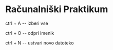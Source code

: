 # Računalniški Praktikum
 ctrl + A -- izberi vse
 
 ctrl + O -- odpri imenik
 
 ctrl + N -- ustvari novo datoteko
